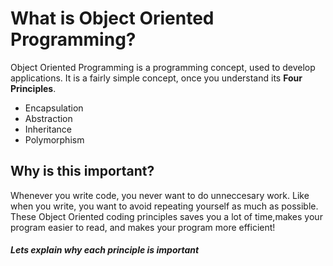 # What is Object Oriented Programming? 

Object Oriented Programming is a programming concept, used to develop applications. 
It is a fairly simple concept, once you understand its **Four Principles**.

* Encapsulation
* Abstraction
* Inheritance
* Polymorphism

## Why is this important? 

Whenever you write code, you never want to do unneccesary work. Like when you write, you want to avoid repeating yourself as much as possible. These Object Oriented coding principles saves you a lot of time,makes your program easier to read, and makes your program more efficient! 

#### *Lets explain why each principle is important* 